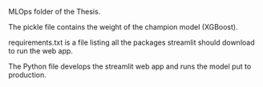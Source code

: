 MLOps folder of the Thesis.

The pickle file contains the weight of the champion model (XGBoost).

requirements.txt is a file listing all the packages streamlit should download to run the web app.

The Python file develops the streamlit web app and runs the model put to production.
